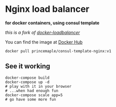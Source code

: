 # Nginx load balancer
**for docker containers, using consul template**

*this is a fork of [docker-loadbalancer](https://github.com/bellycard/docker-loadbalancer)*

You can find the image at [Docker Hub](https://hub.docker.com/r/princemaple/consul-template-nginx/)

    docker pull princemaple/consul-template-nginx:v1

## See it working

    docker-compose build
    docker-compose up -d
    # play with it in your browser
    # ...when had enough fun
    docker-compose scale app=5
    # go have some more fun

